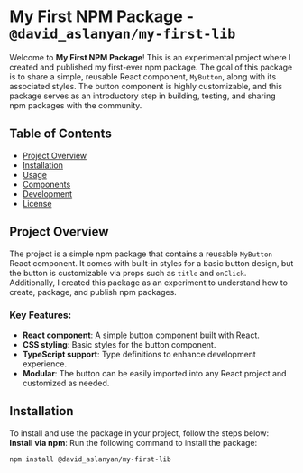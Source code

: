 # My First NPM Package - `@david_aslanyan/my-first-lib`

Welcome to **My First NPM Package**! This is an experimental project where I created and published my first-ever npm package. The goal of this package is to share a simple, reusable React component, `MyButton`, along with its associated styles. The button component is highly customizable, and this package serves as an introductory step in building, testing, and sharing npm packages with the community.

## Table of Contents

- [Project Overview](#project-overview)
- [Installation](#installation)
- [Usage](#usage)
- [Components](#components)
- [Development](#development)
- [License](#license)

## Project Overview

The project is a simple npm package that contains a reusable `MyButton` React component. It comes with built-in styles for a basic button design, but the button is customizable via props such as `title` and `onClick`. Additionally, I created this package as an experiment to understand how to create, package, and publish npm packages.

### Key Features:
- **React component**: A simple button component built with React.
- **CSS styling**: Basic styles for the button component.
- **TypeScript support**: Type definitions to enhance development experience.
- **Modular**: The button can be easily imported into any React project and customized as needed.

## Installation

To install and use the package in your project, follow the steps below:
**Install via npm**:
   Run the following command to install the package:

   ```bash
   npm install @david_aslanyan/my-first-lib
